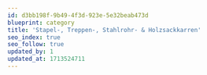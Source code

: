 ```yaml
---
id: d3bb198f-9b49-4f3d-923e-5e32beab473d
blueprint: category
title: 'Stapel-, Treppen-, Stahlrohr- & Holzsackkarren'
seo_index: true
seo_follow: true
updated_by: 1
updated_at: 1713524711
---
```

